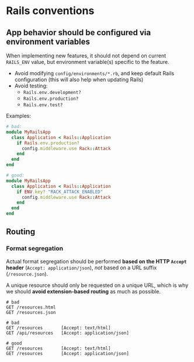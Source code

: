 # Rails conventions

## App behavior should be configured via environment variables

When implementing new features, it should not depend on current
`RAILS_ENV` value, but environment variable(s) specific to the
feature.

* Avoid modifying `config/environments/*.rb`, and keep default
  Rails configuration (this will also help when updating Rails)
* Avoid testing:
  * `Rails.env.development?`
  * `Rails.env.production?`
  * `Rails.env.test?`

Examples:
``` ruby
# bad:
module MyRailsApp
  class Application < Rails::Application
    if Rails.env.production?
      config.middleware.use Rack::Attack
    end
  end
end

# good:
module MyRailsApp
  class Application < Rails::Application
    if ENV.key? "RACK_ATTACK_ENABLED"
      config.middleware.use Rack::Attack
    end
  end
end
```

## Routing

### Format segregation

Actual format segregation should be performed **based on the HTTP `Accept` header**
(`Accept: application/json`), *not* based on a URL suffix (`/resource.json`).

A unique resource should only be requested on a unique URL, which is why we
should **avoid extension-based routing** as much as possible.

```
# bad
GET /resources.html
GET /resources.json

# bad
GET /resources       [Accept: text/html]
GET /api/resources   [Accept: application/json]

# good
GET /resources       [Accept: text/html]
GET /resources       [Accept: application/json]
```
